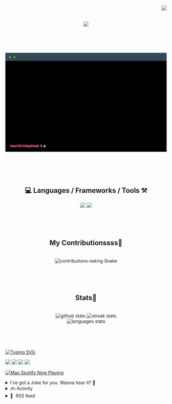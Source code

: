 <!-- VISITOR BADGE -->
<!-- https://github.com/hehuapei/visitor-badge -->

<img align="right" src="https://visitor-badge.laobi.icu/badge?page_id=mao1910.mao1910&left_color=%2379DAF9&right_color=%23FE6E96" />


<!-- TYPING SVG -->
<!-- https://github.com/DenverCoder1/readme-typing-svg -->

<h1 align="center">
    <img src="https://readme-typing-svg.herokuapp.com/?font=Righteous&size=35&center=true&vCenter=true&width=500&height=70&color=FE6E96&font=poppins&duration=5000&lines=Hi+There!+👋;+I'm+Mao!;" />
</h1>

<br/>

<!-- CODE/TERMINAL ABOUT ME -->
<h1 align="center">
<img src="./assets/terminal-5.gif" alt="Terminal" />
</h1>

<br/><br/><br/>


<!-- TECHNOLOGIES LOGOS -->
<!-- https://github.com/tandpfun/skill-icons -->

<h2 align="center">💻 Languages / Frameworks / Tools ⚒️</h2>
<div align="center">
    <img src="https://skillicons.dev/icons?i=javascript,typescript,angular,react,html,css,scss,bootstrap,cs,java,spring" />
    <img src="https://skillicons.dev/icons?i=flutter,firebase,supabase,mysql,git,github,gitlab,vscode,idea,maven,figma" />
</div>

<br/><br/><br/>


<!-- CONTRIBUTIONS SNAKE GAME -->
<!-- https://github.com/Platane/snk -->

<div align="center">
  <h2> My Contributionssss🐍 </h2>
  <br>
  <img alt="contributions-eating Snake" src="https://raw.githubusercontent.com/mao1910/mao1910/output/github-contribution-grid-snake.svg" />

  <!-- Four lines below suggested by Planate for Dark mode-->
  <picture>
  <source media="(prefers-color-scheme: dark)" srcset="github-snake-dark.svg" />
  <source media="(prefers-color-scheme: light)" srcset="github-snake.svg" />
  </picture>
  
  <br/><br/><br/>
</div>


<!-- GITHUB STATS -->
<!-- https://github.com/DenverCoder1/github-readme-streak-stats -->
<!-- https://github.com/anuraghazra/github-readme-stats -->
<!-- https://github-readme-stats-mao1910.vercel.app/ My own Vercel deployment-->

<h2 align="center"> Stats📝 </h2>
  <br>
<div align=center>
  <img width=429 src="https://github-readme-stats-mao1910.vercel.app/api?username=mao1910&count_private=true&show_icons=true&theme=dracula&rank_icon=github&hide=contribs&border_radius=10&border_color=79DAF9" alt="github stats"/>
  <img width=396 src="https://streak-stats.demolab.com/?user=mao1910&count_private=true&theme=dracula&currStreakNum=79DAF9&currStreakLabel=FE6E96&border_radius=10&border=79DAF9" alt="streak stats"/>
  <br/>
  <img src="https://github-readme-stats-mao1910.vercel.app/api/top-langs/?username=mao1910&layout=compact&theme=dracula&border_radius=10&size_weight=0.5&count_weight=0.5&border_color=79DAF9" alt="languages stats" />
</div>

<br/><br/><br/>


<!-- FOOTER -->
<!-- https://github.com/DenverCoder1/readme-typing-svg -->
<!-- https://readme-typing-svg.demolab.com/demo/ -->

<a href="https://git.io/typing-svg"><img src="https://readme-typing-svg.demolab.com?font=Poppins&pause=1000&color=FE6E96&width=535&lines=Thanks+for+dropping+by!;Feel+free+to+check+any+of+the+Socials+below+%F0%9F%91%87;Or+the+Joke+Of+The+Day+if+you're+down+for+a+giggle+%F0%9F%98%9D;Hope+to+see+you+again+%F0%9F%91%8A;Uh%3F+You're+still+here%3F;Well...+I'm+running+out+of+things+to+say...;Tell+you+what%2C+due+to+your+effort+and+perseverance%2C;I+shall+present+you+with+a+short+poem%3A;%22To+code%2C+or+not+to+code%2C+that+is+the+question%3A;Whether+'tis+nobler+in+the+IDE+to+debug;The+errors+and+issues+of+outrageous+software%2C;Or+to+take+up+the+keyboard+against+a+sea+of+bugs;And+by+coding%2C+end+them.%22;by+William+Shakespeare%2C+probably.+;Pretty+sure+that's+Hamlet's.;Alrighty%2C+this+has+been+fun.;But+I'll+restart+the+loop+now...+see+ya+soon!" alt="Typing SVG" /></a>


<!--  SOCIAL NETWORKS -->
<!-- https://github.com/alexandresanlim/Badges4-README.md-Profile -->

  <div> 
    <a href="https://www.linkedin.com/" target="_blank"><img src="https://img.shields.io/badge/-LinkedIn-%230077B5?style=for-the-badge&logo=linkedin&logoColor=white" target="_blank"></a> <!-- ADD LINKEDIN PROFILE -->
    <a href = "https://www.google.com"><img src="https://img.shields.io/badge/Portfolio-4285F4?style=for-the-badge&logo=Google-chrome&logoColor=white" target="_blank"></a> <!-- ADD PORTFOLIO WEBSITE -->
    <a href="https://discord.gg" target="_blank"><img src="https://img.shields.io/badge/Discord-7289DA?style=for-the-badge&logo=discord&logoColor=white" target="_blank"></a> <!-- ADD DISCORD -->
    <a href = "mao1910dev@gmail.com"><img src="https://img.shields.io/badge/Gmail-D14836?style=for-the-badge&logo=gmail&logoColor=white" target="_blank"></a>
  </div>


<!-- SPOTIFY PLAYING-->
<!-- https://github.com/novatorem/novatorem -->
<!-- https://spotify-now-playing-novatorem-git-main-mao1910.vercel.app/ My own Vercel deployment-->

[<img width=438px src="https://spotify-now-playing-git-main-mao1910.vercel.app//api/spotify/?border_color=FE6E96" alt="Mao Spotify Now Playing" />](https://open.spotify.com/user/31542et242zglhf42ydrtqgvuvde)


<!-- JOKE OF THE DAY -->
<!-- https://github.com/ABSphreak/readme-jokes -->
<!-- https://readme-jokes-git-master-mao1910.vercel.app/ My own Vercel deployment-->

<details>
<summary>I've got a Joke for you. Wanna hear it? 🙈</summary>

<br/>

 <tr>
 <td style="padding-top:4px"><img src = "https://readme-jokes-git-master-mao1910.vercel.app/api?&theme=dracula"></td>
 </tr>

</details>


<!-- ACTIVITY -->
<!-- https://github.com/jamesgeorge007/github-activity-readme -->


<details>
<summary>✍️ Activity</summary>

<br/>
<!-- START_SECTION:activity -->
<!--END_SECTION:activity-->

</details>


<!-- RSS FEED -->
<!-- https://github.com/gautamkrishnar/blog-post-workflow -->


<details>
<summary>📕 &nbsp;RSS feed</summary>

<br/>

<!-- BLOG-POST-LIST:START -->
 #### - [SQL Commands](https://dev.to/nathalia_friederichs/sql-commands-1md6) 
 <details><summary>Article</summary> <p>Have you ever heard of SQL? In this article, we will embark on a journey through the realm of data manipulation and definition language, exploring the distinctions between DDL, DML, DTL, DCL, and DQL.</p>

<p><strong>About SQL</strong></p>

<p>Structured Query Language, known by the acronym SQL, is the language used in Database Management Systems (DBMS). It was created by Donald Chamberlin and Raymond Boyce, after Edgar Frank Codd developed the concept of the database while at IBM. Initially, the intention was to name the language SEQUEL, but due to a trademark issue, it was necessary to opt for SQL.</p>

<p>This language plays a crucial role in querying, manipulating, and managing data in relational database systems, widely adopted in the information technology industry.</p>

<p>Although it's a single language, SQL is divided into five categories:</p>

<ul>
<li>DDL (<em>Data Definition Language</em>) </li>
<li>DML (<em>Data Manipulation Language</em>) </li>
<li>DTL (<em>Data Transaction Language</em>) </li>
<li>DCL (<em>Data Control Language</em>) </li>
<li>DQL (<em>Data Query Language</em>)</li>
</ul>

<p><strong>DDL - Data Definition Language</strong></p>

<p>It's used to define and manage the structure and elements that compose a database. In other words, it's responsible for creating, altering, and deleting objects in the database, such as tables, indexes, views, and constraints.</p>

<p>The DDL commands include:</p>

<ul>
<li>CREATE: creates databases, tables, procedures, etc. </li>
<li>ALTER: modifies objects created by the CREATE command </li>
<li>DROP: deletes what was created by the CREATE command</li>
</ul>

<p><strong>DML - Data Manipulation Language</strong></p>

<p>It's used to perform operations involving the insertion, updating, and deletion of data in a database.</p>

<p>It's essential for the active manipulation of data, allowing the execution of dynamic tasks and maintenance of updated and relevant information according to the system and user needs.</p>

<p>The DML commands include:</p>

<ul>
<li>INSERT: inserts data into a table </li>
<li>UPDATE: modifies an existing record in a table </li>
<li>DELETE: removes a record from the table</li>
</ul>

<p><strong>DCL - Data Control Language</strong></p>

<p>These commands are used to define which users or roles have permissions to access, modify, or perform specific operations on database objects, such as tables, views, and stored procedures.</p>

<p>It plays a fundamental role in data protection and access control within the database environment.</p>

<p>Examples of DCL commands:</p>

<ul>
<li>GRANT: grants database access to a user </li>
<li>REVOKE: revokes database access from a user</li>
</ul>

<p><strong>DTL - Data Transaction Language</strong></p>

<p>These are the commands that focus on managing transactions in a database. Transactions refer to sequences of database operations executed as a single logical unit.</p>

<p>Examples of DTL commands:</p>

<ul>
<li>BEGIN TRANSACTION: initiates a transaction </li>
<li>ROLLBACK: undoes a transaction </li>
<li>COMMIT: confirms a transaction</li>
</ul>

<p><strong>DQL - Data Query Language</strong></p>

<p>It plays a crucial role in enabling data analysis, report generation, and obtaining useful information from large datasets. By using DQL, users can efficiently and systematically explore and examine data stored in the database, enabling informed decision-making based on the retrieved information.</p>

<p>The SELECT command with all its clauses, JOIN, WHERE, AND, OR, GROUP BY, ORDER BY, HAVING, LIKE, is an example of DQL.</p>

<p>In the upcoming articles, we will discuss the syntax of DDL, DML and DQL.</p>

 </details> 
 <hr /> 

 #### - [Use an API with JavaScript (Beginner's Guide)](https://dev.to/noobizdev/use-an-api-with-javascript-beginners-guide-2mak) 
 <details><summary>Article</summary> <p>JavaScript APIs (Application Programming Interfaces) are essential for web development. They allow developers to interact with external services and data sources, enhancing the functionality of web applications.<br>
To use an API with JavaScript as a beginner, follow these steps:</p>
<h2>
  
  
  JavaScript API Basics
</h2>

<ol>
<li>Learn the Basics: Begin by understanding what an API is. Read beginner's guides like those provided by MDN and RapidAPI. These guides explain the fundamentals.</li>
<li>Choose an API: Select an API that interests you. It could be for weather, social media, or any other data source. Websites like GeeksforGeeks provide examples of working with various APIs in JavaScript.</li>
<li>Read Documentation: Explore the API's documentation. It typically provides information on endpoints, authentication, and usage examples. This step is crucial for understanding how to interact with the API effectively.</li>
<li>Make API Requests: Start making requests to the API using JavaScript. You can use tools like fetch or libraries like Axios. Tutorials like the one on Snipcart offer hands-on guidance.</li>
<li>Handle Responses: Learn how to handle API responses, which often come in JSON format. Parse the data and use it in your web application.</li>
<li>Error Handling: Be prepared to handle errors gracefully. Proper error handling ensures your application remains robust.</li>
<li>Practice: Practice using APIs by building small projects. This helps reinforce your learning.</li>
<li>Security: If the API requires authentication, follow best practices for securing your API keys and tokens.</li>
<li>Explore REST: If you're interested in REST APIs, check out the beginner's guide on dev.to.</li>
</ol>
<h2>
  
  
  JavaScript API Example Code
</h2>

<p>In this example, we’ll use a weather API to retrieve current weather information for a specified location. We’ll make an API request, handle the response, and display the data in a user-friendly format.<br>
</p>

<div class="highlight js-code-highlight">
<pre class="highlight plaintext"><code>// Define the API endpoint and your API key
const apiUrl = 'https://api.openweathermap.org/data/2.5/weather';
const apiKey = 'YOUR_API_KEY';

// Function to fetch weather data
async function fetchWeatherData(city) {
  try {
    const response = await fetch(`${apiUrl}?q=${city}&amp;appid=${apiKey}`);
    if (!response.ok) {
      throw new Error('Network response was not ok');
    }

    const data = await response.json();

    // Extract relevant weather information
    const temperature = data.main.temp;
    const description = data.weather[0].description;

    // Display weather information on the web page
    document.getElementById('temperature').textContent = `${temperature}°C`;
    document.getElementById('description').textContent = description;
  } catch (error) {
    console.error('Error fetching weather data:', error);
  }
}

// Call the function to fetch weather data for a specific city
fetchWeatherData('New York');
</code></pre>

</div>



<h2>
  
  
  Conclusion
</h2>

<p>Remember that <strong><a href="https://noobizdev.tech/the-power-of-javascript-apis-best-practices-and-examples/">using APIs with JavaScript</a></strong> is a valuable skill for web development, enabling you to access external data and services to enhance your applications.</p>

 </details> 
 <hr /> 

 #### - [A Comprehensive Guide to AWS DynamoDB vs. Redshift for Databases and Data Warehouses](https://dev.to/scc33/a-comprehensive-guide-to-aws-dynamodb-vs-redshift-for-databases-and-data-warehouses-22hb) 
 <details><summary>Article</summary> <p>Unlock the Full Potential of Your Data: An In-Depth Comparison of AWS DynamoDB and Redshift for Streamlined Data Management and Analytics</p>

<p><a href="https://res.cloudinary.com/practicaldev/image/fetch/s--9zxJyhxp--/c_limit%2Cf_auto%2Cfl_progressive%2Cq_auto%2Cw_800/https://dev-to-uploads.s3.amazonaws.com/uploads/articles/bmxh94qref4wbdlz1a4m.jpg" class="article-body-image-wrapper"><img src="https://res.cloudinary.com/practicaldev/image/fetch/s--9zxJyhxp--/c_limit%2Cf_auto%2Cfl_progressive%2Cq_auto%2Cw_800/https://dev-to-uploads.s3.amazonaws.com/uploads/articles/bmxh94qref4wbdlz1a4m.jpg" alt="DynamoDB vs Redshift" width="800" height="450"></a></p>

<p>The topics of <a href="https://en.wikipedia.org/wiki/Database">databases</a> and <a href="https://en.wikipedia.org/wiki/Data_warehouse">data warehouses</a> are central to the modern data landscape, and Amazon's offerings<a href="https://aws.amazon.com/dynamodb/">DynamoDB</a> and <a href="https://aws.amazon.com/redshift/">Redshift</a>are standout products in their respective categories. Here's a detailed comparison:</p>

<h3>
  
  
  <strong>Database vs. Data Warehouse</strong>
</h3>

<p><a href="https://res.cloudinary.com/practicaldev/image/fetch/s--4f_eIKpl--/c_limit%2Cf_auto%2Cfl_progressive%2Cq_auto%2Cw_800/https://dev-to-uploads.s3.amazonaws.com/uploads/articles/ggvkf5m7le3fblcsez9k.png" class="article-body-image-wrapper"><img src="https://res.cloudinary.com/practicaldev/image/fetch/s--4f_eIKpl--/c_limit%2Cf_auto%2Cfl_progressive%2Cq_auto%2Cw_800/https://dev-to-uploads.s3.amazonaws.com/uploads/articles/ggvkf5m7le3fblcsez9k.png" alt="database vs data warehouses chart" width="800" height="708"></a></p>

<h3>
  
  
  <strong>DynamoDB</strong>
</h3>

<p><a href="https://en.wikipedia.org/wiki/Amazon_DynamoDB">Amazon DynamoDB</a>, launched by AWS in 2012, is a fully managed NoSQL database service designed to provide seamless scalability and reliable performance. Built to handle high-velocity data and offer single-digit millisecond latency, DynamoDB supports key-value and document data models, making it well-suited for a variety of applications, including real-time analytics, mobile backends, and serverless architectures. With features like auto-scaling, in-memory caching, and multi-region replication, DynamoDB has become a cornerstone in the AWS ecosystem for developers requiring a highly available and low-latency data store.</p>

<p><strong>Use Cases</strong> :</p>

<ul>
<li><p>High-velocity data like IoT event streams.</p></li>
<li><p>Serverless applications.</p></li>
<li><p>Real-time big data analytics.</p></li>
<li><p>Mobile applications needing a backend.</p></li>
</ul>

<p><strong>Technical Features</strong> :</p>

<ul>
<li><p>Offers single-digit millisecond latency.</p></li>
<li><p>Supports key-value and document data models.</p></li>
<li><p>Can be set up for multi-region replication.</p></li>
<li><p>Auto-scaling, in-memory caching, backup, and restore functionalities.</p></li>
</ul>

<h3>
  
  
  <strong>AWS Redshift</strong>
</h3>

<p><a href="https://en.wikipedia.org/wiki/Amazon_Redshift">AWS Redshift</a>, introduced in 2012, is a managed data warehouse service built on a Massively Parallel Processing (MPP) architecture. Based on PostgreSQL, Redshift is engineered for complex query processing and offers robust performance for large datasets by utilizing columnar storage and data compression techniques. Designed to serve the needs of OLAP (Online Analytical Processing) workloads, it integrates seamlessly with a variety of Business Intelligence tools and can handle structured and semi-structured data. As a staple in the AWS service suite, Redshift caters to enterprises and data analysts looking for scalable, fast, and flexible solutions for their analytics needs.</p>

<p><strong>Use Cases</strong> :</p>

<ul>
<li><p>Business intelligence.</p></li>
<li><p>Data analytics.</p></li>
<li><p>Batch data processing.</p></li>
<li><p>Complex SQL queries over large datasets.</p></li>
</ul>

<p><strong>Technical Features</strong> :</p>

<ul>
<li><p>Columnar storage.</p></li>
<li><p>Data compression to improve query performance.</p></li>
<li><p>Massively Parallel Processing (MPP) architecture.</p></li>
<li><p>Integration with various BI tools and data lakes.</p></li>
</ul>

<h3>
  
  
  <strong>Next Steps</strong>
</h3>

<p>If you're interested in DynamoDB start with AWS's free tier offer for DynamoDB. Then dive into AWS's extensive <a href="https://docs.aws.amazon.com/amazondynamodb/latest/developerguide/Introduction.html">DynamoDB documentation</a> and sample projects before experimenting with different DynamoDB features like Streams and Global Tables.</p>

<p>If you're interested in Redshift utilize the AWS free trial for Redshift! Then explore the i<a href="https://docs.aws.amazon.com/redshift/latest/gsg/new-user-serverless.html">ntegrations between Redshift and other AWS services</a> like S3, Kinesis, and SageMaker for a more comprehensive data solution.</p>




<p>Originally published at <a href="https://blog.seancoughlin.me">https://blog.seancoughlin.me</a>.</p>

 </details> 
 <hr /> 

 #### - [Delete Duplicate Emails](https://dev.to/scc33/delete-duplicate-emails-2k0e) 
 <details><summary>Article</summary> <p>Eliminating Duplicate Emails Efficiently: A Comprehensive Guide to Data Cleanup Using Pandas and SQL</p>

<h2>
  
  
  The Problem
</h2>

<p>With this article, I will be covering the <a href="https://leetcode.com/problems/delete-duplicate-emails/">delete duplicate emails Leetcode problem</a>.</p>

<p>Leetcode describes this problem as easy. That's a super reasonable evaluation as the solution requires only basic SQL or Pandas knowledge.</p>

<p>The problem description is as follows:</p>

<blockquote>
<p>Write a solution to <strong>delete</strong> all duplicate emails, keeping only one unique email with the smallest <code>id</code>.</p>

<p>For SQL users, please note that you are supposed to write a <code>DELETE</code> statement and not a <code>SELECT</code> one.</p>

<p>For Pandas users, please note that you are supposed to modify <code>Person</code> in place.</p>

<p>After running your script, the answer shown is the <code>Person</code> table. The driver will first compile and run your piece of code and then show the <code>Person</code> table. The final order of the <code>Person</code> table <strong>does not matter</strong>.</p>


<pre class="highlight plaintext"><code>+-------------+---------+
| Column Name | Type |
+-------------+---------+
| id | int |
| email | varchar |
+-------------+---------+
id is the primary key (column with unique values) for this table.
Each row of this table contains an email. 
The emails will not contain uppercase letters.

</code></pre>

</blockquote>

<h2>
  
  
  The Solution
</h2>

<h3>
  
  
  Pandas
</h3>

<p><a href="https://en.wikipedia.org/wiki/Pandas_(software)">Pandas</a> is a great Python tool for data analysis and manipulation. Built into that library is the <a href="https://pandas.pydata.org/docs/reference/api/pandas.DataFrame.drop_duplicates.html">drop duplicates</a> function. Please note that the problem statement asks us to do this <a href="https://en.wikipedia.org/wiki/In-place_algorithm">in place</a>.</p>

<p>Using the Pandas library this can be achieved by first in-place sorting by the <code>id</code> field and then dropping the duplicates from <code>email</code>. We want to keep at least the first duplicated element.<br>
</p>

<div class="highlight js-code-highlight">
<pre class="highlight python"><code><span class="k">def</span> <span class="nf">delete_duplicate_emails</span><span class="p">(</span><span class="n">person</span><span class="p">:</span> <span class="n">pd</span><span class="p">.</span><span class="n">DataFrame</span><span class="p">)</span> <span class="o">-&gt;</span> <span class="bp">None</span><span class="p">:</span>
    <span class="n">person</span><span class="p">.</span><span class="n">sort_values</span><span class="p">(</span><span class="n">by</span><span class="o">=</span><span class="s">'id'</span><span class="p">,</span> <span class="n">inplace</span><span class="o">=</span><span class="bp">True</span><span class="p">)</span>
    <span class="n">person</span><span class="p">.</span><span class="n">drop_duplicates</span><span class="p">(</span><span class="n">subset</span><span class="o">=</span><span class="s">'email'</span><span class="p">,</span> <span class="n">keep</span><span class="o">=</span><span class="s">'first'</span><span class="p">,</span> <span class="n">inplace</span><span class="o">=</span><span class="bp">True</span><span class="p">)</span>

</code></pre>

</div>



<p>Voila! I love these simple questions.</p>

<h3>
  
  
  SQL
</h3>

<p>In SQL we want to run a delete query. We will grab two copies of the <code>person</code> table and match them based on the <code>email</code>. To keep at least one of the solutions we only delete the entry with the higher <code>id</code> value. This keeps the <code>email</code> associated with the smallest <code>id</code>.<br>
</p>

<div class="highlight js-code-highlight">
<pre class="highlight sql"><code><span class="k">DELETE</span> <span class="n">p1</span> 
<span class="k">FROM</span> <span class="n">person</span> <span class="n">p1</span><span class="p">,</span> <span class="n">person</span> <span class="n">p2</span> 
<span class="k">WHERE</span> <span class="n">p1</span><span class="p">.</span><span class="n">email</span> <span class="o">=</span> <span class="n">p2</span><span class="p">.</span><span class="n">email</span> <span class="k">AND</span> <span class="n">p1</span><span class="p">.</span><span class="n">id</span> <span class="o">&gt;</span> <span class="n">p2</span><span class="p">.</span><span class="n">id</span><span class="p">;</span>

</code></pre>

</div>



<p>As with many problems, there are multiple ways to solve them. These Pandas and SQL solutions are but one way of approaching the delete duplicate question.</p>




<p>Originally published at <a href="https://blog.seancoughlin.me">https://blog.seancoughlin.me</a>.</p>

 </details> 
 <hr /> 

 #### - [Resumo: Como ser um programador melhor](https://dev.to/ericarodrigs/resumo-como-ser-um-programador-melhor-1386) 
 <details><summary>Article</summary> <p><a href="https://res.cloudinary.com/practicaldev/image/fetch/s--zalvk_44--/c_limit%2Cf_auto%2Cfl_progressive%2Cq_auto%2Cw_800/https://dev-to-uploads.s3.amazonaws.com/uploads/articles/cfpb51ibdxs36gpc8atn.jpg" class="article-body-image-wrapper"><img src="https://res.cloudinary.com/practicaldev/image/fetch/s--zalvk_44--/c_limit%2Cf_auto%2Cfl_progressive%2Cq_auto%2Cw_800/https://dev-to-uploads.s3.amazonaws.com/uploads/articles/cfpb51ibdxs36gpc8atn.jpg" alt="Título e capítulos do livro" width="800" height="388"></a><br>
Já na introducao do livro o autor fala sobre quem deve ler o livro. Nesse trecho ele menciona que todos os programadores independente de seu nível fariam bom proveito dos pensamentos contidos no livro, porém eu não coloquei muita fé no começo. Os primeiros capítulos são bastante técnicos e eu ainda tava pegando o ritmo da leitura então estava achando avançado demais para mim. </p>

<p>Entretanto ao concluir a leitura eu mudei totalmente de ideia. Na minha opinião a leitura desse livro é indicada para a maioria das pessoas independente da área. Obviamente vão ter alguns termos e situações que não fazem sentido se você não é da área da tecnologia, mas em boa parte do livro ele entrega reflexões poderosas sobre nossa postura como profissional em geral, e até mesmo como seres humanos que se relacionam em diferentes aspectos.</p>

<p>O livro é dividido em cinco partes, onde cada uma trata sobre temas específicos. Durante todos os capítulos nos deparamos com perguntas e reflexões que nos levam a pensar em situações reais que se aplicam ao descrito no livro e também é destacado uma seção de ponto chave que funciona para fixar bem determinada ideia. </p>

<p>Na primeira parte, você.escreve(código), são abordados temas essenciais, como se fossem uma série de mandamentos da programação, que representam a base de um bom código. Nesse momento do livro encontramos alguns conselhos como: escreva menos código, remova códigos desnecessários, não ignore erros, espere pelo inesperado e realize testes. </p>

<p>Na segunda parte, a prática leva à perfeição, podemos ver alguns conceitos mais aprofundados da programação em geral e não do código propriamente dito. São tratados tópicos como a importância do controle de versão é como essa ferramenta pode ser sua aliada no desenvolvimento de aplicações, reutilização de trechos de código ou design através de práticas de componentização e a importância de manter a simplicidade no código para que pessoas de diferentes níveis e conhecimentos consigam ler e entender nosso trabalho. </p>

<p>A parte três, envolvendo-se pessoalmente, acredito que é a que mais me tocou, pois nesse momento o autor atinge um nível que é mais difícil de ser abordado nessa área. Trata sobre aspectos e características comportamentais que são imprescindíveis para um bom relacionamento interpessoal e para sucesso em trabalho em equipe. Nesses capítulos o autor conversa diretamente com o leitor, aconselhando como se estivesse em uma conversa informal, conversando sobre os benefícios de amar o aprendizado, apreciar o desafio, evitar o comodismo, além de trazer reflexões profundas sobre o comportamento ético de um programador. </p>

<p>Na quarta parte, conseguir que tudo seja feito, Pete traz algumas ideias sobre o processo necessário para a vida de um projeto até sua liberação para uso, com algumas dicas para que não haja desvios no caminho ou atrasos não planejados. Nesses capítulos percebemos dicas sobre o levantamento de requisitos necessários e sobre qual a real definição de pronto. </p>

<p>Na última parte, uma meta de pessoas, é ressaltada a relevância da comunicação para o sucesso de aplicações. Ninguém trabalha sozinho e precisamos aprender constantemente a melhorar nossas habilidades de lidar com os colegas de profissão. </p>

<p>Realmente após concluir a leitura não é difícil entender porque o livro é tão aclamado pela nossa comunidade. Aborda várias visões e aspectos diferentes e complementares do mundo da programação e só esse motivo já seria suficiente para que alguém que quer melhorar suas habilidades lesse o livro, porém ele ainda vai além. Traz uma leitura leve, traz exemplos práticos, traz quadrinhos com piadas (que muitas vezes não são muito divertidas ou fáceis de entender kkakakakakakaka), conselhos, pontos chaves, situações reais de experiência do autor, enfim, é um bom livro. Leiam!</p>

<p>*** Curiosidade:</p>

<p>A capa do livro traz a imagem de um peixe voador, que eu não sabia da existência e logo depois de terminar o livro fui ver vídeos no YouTube sobre porque achei bem interessante a ideia de um peixe que voa 🤯. Essa espécie de peixe inclusive foi utilizada como modelo para estudo do desenvolvimento de aviões e possui um recorde de 45 segundos de voo.</p>

 </details> 
 <hr /> 
<!-- BLOG-POST-LIST:END -->
</table>
</details>


<!-- TODO
Change the 3stats boxes around, possibly two on top and one on bottom
Fix RSSfeed
Fix Spotify Playlists
Fix Socials [Portfolio, Discord, Linkedin]
In the future, add Public Repositories of Selected Projects
-->
